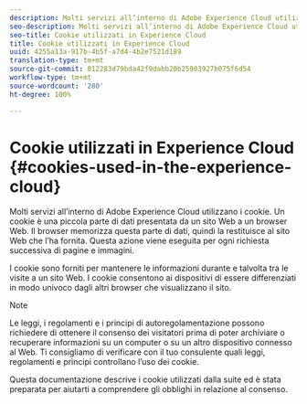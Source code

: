 ```yaml
---
description: Molti servizi all’interno di Adobe Experience Cloud utilizzano i cookie. Un cookie è una piccola parte di dati presentata da un sito Web a un browser Web. Il browser memorizza questa parte di dati, quindi la restituisce al sito Web che l’ha fornita. Questa azione viene eseguita per ogni richiesta successiva di pagine e immagini.
seo-description: Molti servizi all’interno di Adobe Experience Cloud utilizzano i cookie. Un cookie è una piccola parte di dati presentata da un sito Web a un browser Web. Il browser memorizza questa parte di dati, quindi la restituisce al sito Web che l’ha fornita. Questa azione viene eseguita per ogni richiesta successiva di pagine e immagini.
seo-title: Cookie utilizzati in Experience Cloud
title: Cookie utilizzati in Experience Cloud
uuid: 4255a13a-917b-4b5f-a7d4-4b2e7521d189
translation-type: tm+mt
source-git-commit: 012283d79bda42f9dabb20b25903927b075f6d54
workflow-type: tm+mt
source-wordcount: '280'
ht-degree: 100%

---
```



# Cookie utilizzati in Experience Cloud {#cookies-used-in-the-experience-cloud}

Molti servizi all’interno di Adobe Experience Cloud utilizzano i cookie. Un cookie è una piccola parte di dati presentata da un sito Web a un browser Web. Il browser memorizza questa parte di dati, quindi la restituisce al sito Web che l’ha fornita. Questa azione viene eseguita per ogni richiesta successiva di pagine e immagini.

I cookie sono forniti per mantenere le informazioni durante e talvolta tra le visite a un sito Web. I cookie consentono ai dispositivi di essere differenziati in modo univoco dagli altri browser che visualizzano il sito.

>[!NOTE]
>
>Le leggi, i regolamenti e i principi di autoregolamentazione possono richiedere di ottenere il consenso dei visitatori prima di poter archiviare o recuperare informazioni su un computer o su un altro dispositivo connesso al Web. Ti consigliamo di verificare con il tuo consulente quali leggi, regolamenti e principi controllano l’uso dei cookie.

Questa documentazione descrive i cookie utilizzati dalla suite ed è stata preparata per aiutarti a comprendere gli obblighi in relazione al consenso.
